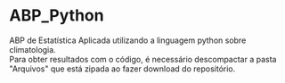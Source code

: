 # ABP_Python
ABP de Estatística Aplicada utilizando a linguagem python sobre climatologia. <br>
Para obter resultados com o código, é necessário descompactar a pasta "Arquivos" que está zipada ao fazer download do repositório.

